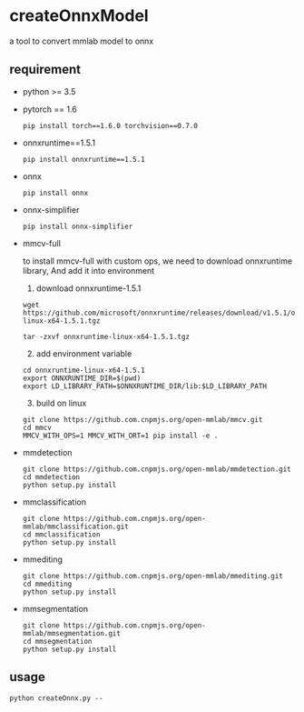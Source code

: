 # createOnnxModel
a tool to convert mmlab model to onnx

## requirement
* python >= 3.5
* pytorch == 1.6
  ```shell
  pip install torch==1.6.0 torchvision==0.7.0
  ```
* onnxruntime==1.5.1
  ```shell
  pip install onnxruntime==1.5.1
  ```
* onnx
  ```shell
  pip install onnx
  ```
* onnx-simplifier
  ```shell
  pip install onnx-simplifier
  ```
* mmcv-full

    to install mmcv-full with custom ops, we need to download onnxruntime library, And add it into environment
    1. download onnxruntime-1.5.1
    ```shell
    wget https://github.com/microsoft/onnxruntime/releases/download/v1.5.1/onnxruntime-linux-x64-1.5.1.tgz
    
    tar -zxvf onnxruntime-linux-x64-1.5.1.tgz
    ```
    2. add environment variable
    ```shell
    cd onnxruntime-linux-x64-1.5.1
    export ONNXRUNTIME_DIR=$(pwd)
    export LD_LIBRARY_PATH=$ONNXRUNTIME_DIR/lib:$LD_LIBRARY_PATH
    ```
    3. build on linux
    ```shell
    git clone https://github.com.cnpmjs.org/open-mmlab/mmcv.git
    cd mmcv
    MMCV_WITH_OPS=1 MMCV_WITH_ORT=1 pip install -e .
    ```
* mmdetection
  ```shell
  git clone https://github.com.cnpmjs.org/open-mmlab/mmdetection.git
  cd mmdetection
  python setup.py install
  ```

* mmclassification
  ```shell
  git clone https://github.com.cnpmjs.org/open-mmlab/mmclassification.git
  cd mmclassification
  python setup.py install
  ```
* mmediting
  ```shell
  git clone https://github.com.cnpmjs.org/open-mmlab/mmediting.git
  cd mmediting
  python setup.py install
  ```
* mmsegmentation
  ```shell
  git clone https://github.com.cnpmjs.org/open-mmlab/mmsegmentation.git
  cd mmsegmentation
  python setup.py install
  ```


## usage
```shell
python createOnnx.py --
```
